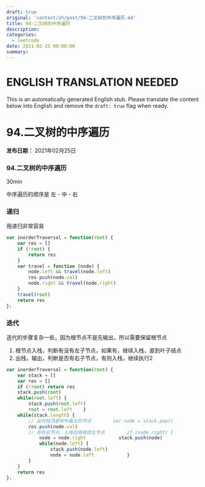```yaml
---
draft: true
original: 'content/zh/post/94-二叉树的中序遍历.md'
title: 94-二叉树的中序遍历
description: 
categories:
  - leetcode
date: 2021-02-25 00:00:00
summary: 
---
```


# ENGLISH TRANSLATION NEEDED

This is an automatically generated English stub. Please translate the content below into English and remove the `draft: true` flag when ready.

<!-- ORIGINAL CHINESE CONTENT STARTS -->
# 94.二叉树的中序遍历

**发布日期：** 2021年02月25日

### 94.二叉树的中序遍历

30min

中序遍历的顺序是 左 - 中 - 右

### 递归

用递归非常容易

```javascript
var inorderTraversal = function(root) {
    var res = []
    if (!root) {
        return res
    }
    var travel = function (node) {
        node.left && travel(node.left)
        res.push(node.val)
        node.right && travel(node.right)
    }
    travel(root)
    return res
};
```

### 迭代

迭代的步骤复杂一些，因为根节点不是先输出，所以需要保留根节点

1. 根节点入栈，判断有没有左子节点，如果有，继续入栈，直到叶子结点
1. 出栈，输出，判断是否有右子节点，有则入栈，继续执行2
```javascript
var inorderTraversal = function(root) {
    var stack = []
    var res = []
    if (!root) return res
    stack.push(root)
    while(root.left) {
        stack.push(root.left)
        root = root.left    }
    while(stack.length) {
        // 此时栈顶是树中最左的节点        var node = stack.pop()
        res.push(node.val)
        // 存在右节点，入栈后继续找左节点        if (node.right) {
            node = node.right            stack.push(node)
            while(node.left) {
                stack.push(node.left)
                node = node.left            }
        }
    }
    return res
};
```
<!-- ORIGINAL CHINESE CONTENT ENDS -->
